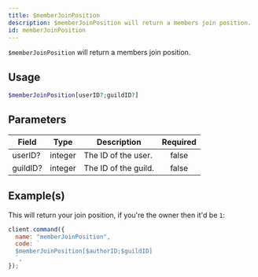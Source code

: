 ```yaml
---
title: $memberJoinPosition
description: $memberJoinPosition will return a members join position.
id: memberJoinPosition
---
```


`$memberJoinPosition` will return a members join position.

## Usage

```php
$memberJoinPosition[userID?;guildID?]
```

## Parameters

| Field    | Type    | Description          | Required |
| -------- | ------- | -------------------- | :------: |
| userID?  | integer | The ID of the user.  |  false   |
| guildID? | integer | The ID of the guild. |  false   |

## Example(s)

This will return your join position, if you're the owner then it'd be `1`:

```javascript
client.command({
  name: "memberJoinPosition",
  code: `
  $memberJoinPosition[$authorID;$guildID]
  `,
});
```
